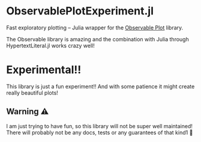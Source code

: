 # ObservablePlotExperiment.jl
Fast exploratory plotting – Julia wrapper for the [Observable Plot](https://observablehq.com/plot/) library.

The Observable library is amazing and the combination with Julia through HypertextLiteral.jl works crazy well!


# Experimental!!
This library is just a fun experiment!! And with some patience it might create really beautiful plots!

## Warning ⚠️
I am just trying to have fun, so this library will not be super well maintained! There will probably not be any docs, tests or any guarantees of that kind1 💛


